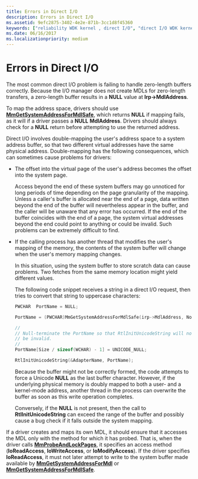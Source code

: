 ```yaml
---
title: Errors in Direct I/O
description: Errors in Direct I/O
ms.assetid: 9efc2875-3402-4e2e-871b-3cc1d8f45360
keywords: ["reliability WDK kernel , direct I/O", "direct I/O WDK kernel", "I/O WDK kernel , direct I/O", "zero-length buffers WDK kernel"]
ms.date: 06/16/2017
ms.localizationpriority: medium
---
```


# Errors in Direct I/O





The most common direct I/O problem is failing to handle zero-length buffers correctly. Because the I/O manager does not create MDLs for zero-length transfers, a zero-length buffer results in a **NULL** value at **Irp-&gt;MdlAddress**.

To map the address space, drivers should use [**MmGetSystemAddressForMdlSafe**](https://docs.microsoft.com/windows-hardware/drivers/kernel/mm-bad-pointer), which returns **NULL** if mapping fails, as it will if a driver passes a **NULL** **MdlAddress**. Drivers should always check for a **NULL** return before attempting to use the returned address.

Direct I/O involves double-mapping the user's address space to a system address buffer, so that two different virtual addresses have the same physical address. Double-mapping has the following consequences, which can sometimes cause problems for drivers:

-   The offset into the virtual page of the user's address becomes the offset into the system page.

    Access beyond the end of these system buffers may go unnoticed for long periods of time depending on the page granularity of the mapping. Unless a caller's buffer is allocated near the end of a page, data written beyond the end of the buffer will nevertheless appear in the buffer, and the caller will be unaware that any error has occurred. If the end of the buffer coincides with the end of a page, the system virtual addresses beyond the end could point to anything or could be invalid. Such problems can be extremely difficult to find.

-   If the calling process has another thread that modifies the user's mapping of the memory, the contents of the system buffer will change when the user's memory mapping changes.

    In this situation, using the system buffer to store scratch data can cause problems. Two fetches from the same memory location might yield different values.

    The following code snippet receives a string in a direct I/O request, then tries to convert that string to uppercase characters:

    ```cpp
    PWCHAR  PortName = NULL;

    PortName = (PWCHAR)MmGetSystemAddressForMdlSafe(irp->MdlAddress, NormalPagePriority);

    //
    // Null-terminate the PortName so that RtlInitUnicodeString will not
    // be invalid.
    //
    PortName[Size / sizeof(WCHAR) - 1] = UNICODE_NULL;

    RtlInitUnicodeString(&AdapterName, PortName);
    ```

    Because the buffer might not be correctly formed, the code attempts to force a Unicode **NULL** as the last buffer character. However, if the underlying physical memory is doubly mapped to both a user- and a kernel-mode address, another thread in the process can overwrite the buffer as soon as this write operation completes.

    Conversely, if the **NULL** is not present, then the call to **RtlInitUnicodeString** can exceed the range of the buffer and possibly cause a bug check if it falls outside the system mapping.

If a driver creates and maps its own MDL, it should ensure that it accesses the MDL only with the method for which it has probed. That is, when the driver calls [**MmProbeAndLockPages**](https://docs.microsoft.com/windows-hardware/drivers/ddi/content/wdm/nf-wdm-mmprobeandlockpages), it specifies an access method (**IoReadAccess**, **IoWriteAccess**, or **IoModifyAccess**). If the driver specifies **IoReadAccess**, it must not later attempt to write to the system buffer made available by [**MmGetSystemAddressForMdl**](https://docs.microsoft.com/windows-hardware/drivers/ddi/content/wdm/nf-wdm-mmgetsystemaddressformdl) or [**MmGetSystemAddressForMdlSafe**](https://docs.microsoft.com/windows-hardware/drivers/kernel/mm-bad-pointer).

 

 





